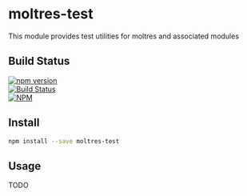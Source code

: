 # moltres-test

This module provides test utilities for moltres and associated modules


## Build Status

[![npm version](https://badge.fury.io/js/moltres-test.svg)](https://badge.fury.io/js/moltres-test)<br />
[![Build Status](https://travis-ci.org/brianneisler/moltres.svg)](https://travis-ci.org/brianneisler/moltres)<br />
[![NPM](https://nodei.co/npm/moltres-test.png?downloads=true&downloadRank=true&stars=true)](https://nodei.co/npm/moltres-test/)


## Install

```bash
npm install --save moltres-test
```


## Usage

TODO
